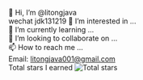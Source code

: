 👋 Hi, I’m @litongjava  
wechat jdk131219
👀 I’m interested in ...  
🌱 I’m currently learning ...  
💞️ I’m looking to collaborate on ...  
📫 How to reach me ...  
Email: litongjava001@gmail.com  
Total stars I earned ![Total stars](https://img.shields.io/github/stars/litongjava?affiliations=OWNER%2CCOLLABORATOR)  


<!---
litongjava/litongjava is a ✨ special ✨ repository because its `README.md` (this file) appears on your GitHub profile.
You can click the Preview link to take a look at your changes.
